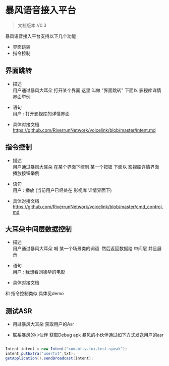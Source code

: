 # 暴风语音接入平台

> 文档版本:V0.3

暴风语音接入平台支持以下几个功能 <br>

- 界面跳转
- 指令控制


## 界面跳转 

- 描述 <br>
用户通过暴风大耳朵 打开某个界面 这里 叫做 "界面跳转" 下面以 影视库详情界面举例

- 语句 <br>
用户 : 打开影视库的详情界面

- 具体对接文档 <br>
https://github.com/RiverrunNetwork/voicelink/blob/master/intent.md <br>

## 指令控制

- 描述 <br>
用户通过暴风大耳朵 在某个界面下控制 某一个按钮 下面以 影视库详情界面 播放按钮举例 <br>

- 语句 <br>
用户 : 播放 (当前用户已经处在 影视库 详情界面下)

- 具体对接文档 <br>
https://github.com/RiverrunNetwork/voicelink/blob/master/cmd_control.md <br>

## 大耳朵中间层数据控制

- 描述 <br>
用户通过暴风大耳朵 喊 某一个场景类的词语  然后返回数据给 中间层 并且展示<br>

- 语句 <br>
用户 : 我想看刘德华的电影 <br>

- 具体对接文档 <br>

和 指令控制类似 具体见demo <br>

## 测试ASR

- 用过暴风大耳朵 获取用户的Asr <br>

- 联系暴风的小伙伴 获取Debug apk 暴风的小伙伴通过如下方式发送用户的asr 

```java

Intent intent = new Intent("com.bftv.fui.test.speak");
intent.putExtra("userTxt",txt);
getApplication().sendBroadcast(intent);  

```




